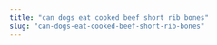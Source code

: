 ```yaml
---
title: "can dogs eat cooked beef short rib bones"
slug: "can-dogs-eat-cooked-beef-short-rib-bones"
---
```


